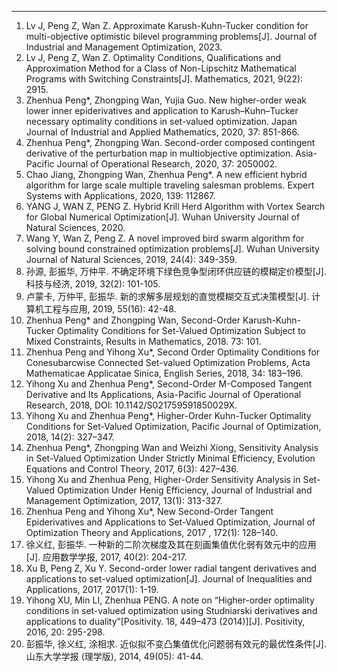 ---
1. Lv J, Peng Z, Wan Z. Approximate Karush-Kuhn-Tucker condition for multi-objective optimistic bilevel programming problems[J]. Journal of Industrial and Management Optimization, 2023.
2. Lv J, Peng Z, Wan Z. Optimality Conditions, Qualifications and Approximation Method for a Class of Non-Lipschitz Mathematical Programs with Switching Constraints[J]. Mathematics, 2021, 9(22): 2915.
3. Zhenhua Peng*, Zhongping Wan, Yujia Guo. New higher-order weak lower inner epiderivatives and application to Karush–Kuhn–Tucker necessary optimality conditions in set-valued optimization. Japan Journal of Industrial and Applied Mathematics, 2020, 37: 851-866.
4. Zhenhua Peng*, Zhongping Wan. Second-order composed contingent derivative of the perturbation map in multiobjective optimization. Asia-Pacific Journal of Operational Research, 2020, 37: 2050002.
5. Chao Jiang, Zhongping Wan, Zhenhua Peng*. A new efficient hybrid algorithm for large scale multiple traveling salesman problems. Expert Systems with Applications, 2020, 139: 112867.
6. YANG J, WAN Z, PENG Z. Hybrid Krill Herd Algorithm with Vortex Search for Global Numerical Optimization[J]. Wuhan University Journal of Natural Sciences, 2020.
7. Wang Y, Wan Z, Peng Z. A novel improved bird swarm algorithm for solving bound constrained optimization problems[J]. Wuhan University Journal of Natural Sciences, 2019, 24(4): 349-359.
8. 孙源, 彭振华, 万仲平. 不确定环境下绿色竞争型闭环供应链的模糊定价模型[J]. 科技与经济, 2019, 32(2): 101-105.
9. 卢蒙卡, 万仲平, 彭振华. 新的求解多层规划的直觉模糊交互式决策模型[J]. 计算机工程与应用, 2019, 55(16): 42-48.
10. Zhenhua Peng* and Zhongping Wan, Second-Order Karush-Kuhn-Tucker Optimality Conditions for Set-Valued Optimization Subject to Mixed Constraints, Results in Mathematics, 2018. 73: 101.
11. Zhenhua Peng and Yihong Xu*, Second Order Optimality Conditions for Conesubarcwise Connected Set-valued Optimization Problems, Acta Mathematicae Applicatae Sinica, English Series, 2018, 34: 183–196.
12. Yihong Xu and Zhenhua Peng*, Second-Order M-Composed Tangent Derivative and Its Applications, Asia-Pacific Journal of Operational Research, 2018, DOI: 10.1142/S021759591850029X.
13. Yihong Xu and Zhenhua Peng*, Higher-Order Kuhn-Tucker Optimality Conditions for Set-Valued Optimization, Pacific Journal of Optimization, 2018, 14(2): 327–347.
14. Zhenhua Peng*, Zhongping Wan and Weizhi Xiong, Sensitivity Analysis in Set-Valued Optimization Under Strictly Minimal Efficiency, Evolution Equations and Control Theory, 2017, 6(3): 427–436.
15. Yihong Xu and Zhenhua Peng, Higher-Order Sensitivity Analysis in Set-Valued Optimization Under Henig Efficiency, Journal of Industrial and Management Optimization, 2017, 13(1): 313-327.
16. Zhenhua Peng and Yihong Xu*, New Second-Order Tangent Epiderivatives and Applications to Set-Valued Optimization, Journal of Optimization Theory and Applications, 2017 , 172(1): 128–140.
17. 徐义红, 彭振华. 一种新的二阶次梯度及其在刻画集值优化弱有效元中的应用[J]. 应用数学学报, 2017, 40(2): 204-217.
18. Xu B, Peng Z, Xu Y. Second-order lower radial tangent derivatives and applications to set-valued optimization[J]. Journal of Inequalities and Applications, 2017, 2017(1): 1-19.
19. Yihong XU, Min LI, Zhenhua PENG. A note on “Higher-order optimality conditions in set-valued optimization using Studniarski derivatives and applications to duality”[Positivity. 18, 449–473 (2014)][J]. Positivity, 2016, 20: 295-298.
20. 彭振华, 徐义红, 涂相求. 近似拟不变凸集值优化问题弱有效元的最优性条件[J]. 山东大学学报 (理学版), 2014, 49(05): 41-44.
